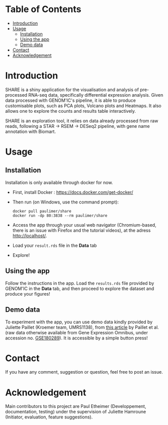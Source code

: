 
# Table of Contents

-   [Introduction](#orge3da5dc)
-   [Usage](#org7ffbcd4)
    -   [Installation](#org520eba4)
    -   [Using the app](#orga7464b0)
    -   [Demo data](#org453ed4a)
-   [Contact](#org22656d3)
-   [Acknowledgement](#orgd45dd1a)



<a id="orge3da5dc"></a>

# Introduction

SHARE is a shiny application for the visualisation and analysis of pre-processed RNA-seq data, specifically differential expression analysis. Given data processed with GENOM'IC's pipeline, it is able to produce customisable plots, such as PCA plots, Volcano plots and Heatmaps. It also allows one to explore the counts and results table interactively.

SHARE is an exploration tool, it relies on data already processed from raw reads, following a STAR -> RSEM -> DESeq2 pipeline, with gene name annotation with Biomart.


<a id="org7ffbcd4"></a>

# Usage


<a id="org520eba4"></a>

## Installation

Installation is only available through docker for now.

-   First, install Docker : <https://docs.docker.com/get-docker/>
-   Then run (on Windows, use the command prompt):
    
        docker pull paulimer/share
        docker run -dp 80:3838 --rm paulimer/share
-   Access the app through your usual web navigator (Chromium-based, there is an issue with Firefox and the tutorial videos), at the adress <http://localhost/>.
-   Load your `result.rds` file in the **Data** tab
-   Explore!


<a id="orga7464b0"></a>

## Using the app

Follow the instructions in the app. Load the `results.rds` file provided by GENOM'IC in the **Data** tab, and then proceed to explore the dataset and produce your figures!


<a id="org453ed4a"></a>

## Demo data

To experiment with the app, you can use demo data kindly provided by Juliette Paillet (Kroemer team, UMRS1138), from [this article](https://doi.org/10.1084/jem.20200853 "Autoimmunity affecting the biliary tract fuels the immunosurveillance of cholangiocarcinoma") by Paillet et al. (raw data otherwise available from Gene Expression Omnibus, under accession no. [GSE180289](https://www.ncbi.nlm.nih.gov/geo/query/acc.cgi?acc=GSE180289 "Gene Expression Omnibus")). It is accessible by a simple button press!


<a id="org22656d3"></a>

# Contact

If you have any comment, suggestion or question, feel free to post an issue.


<a id="orgd45dd1a"></a>

# Acknowledgement

Main contributors to this project are Paul Etheimer (Developpement, documentation, testing) under the supervision of Juliette Hamroune (Initiator, evaluation, feature suggestions).

